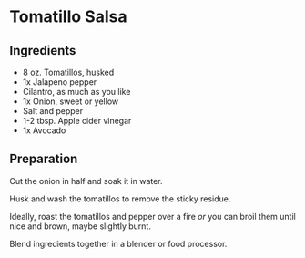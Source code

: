 # Tomatillo Salsa

## Ingredients

- 8 oz. Tomatillos, husked
- 1x Jalapeno pepper
- Cilantro, as much as you like
- 1x Onion, sweet or yellow
- Salt and pepper
- 1-2 tbsp. Apple cider vinegar
- 1x Avocado

## Preparation

Cut the onion in half and soak it in water.

Husk and wash the tomatillos to remove the sticky residue.

Ideally, roast the tomatillos and pepper over a fire *or* you can broil them until nice and brown, maybe slightly burnt.

Blend ingredients together in a blender or food processor.




